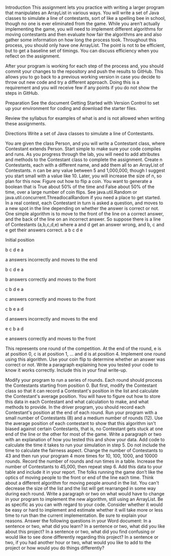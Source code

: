 Introduction
This assignment lets you practice with writing a larger program that manipulates an ArrayList in various ways. You will write a set of Java classes to simulate a line of contestants, sort of like a spelling bee in school, though no one is ever eliminated from the game. While you aren’t actually implementing the game, you will need to implement different algorithms for moving contestants and then evaluate how fair the algorithms are and also gather some information on how long the process took. Throughout this process, you should only have one ArrayList. The point is not to be efficient, but to get a baseline set of timings. You can discuss efficiency when you reflect on the assignment.

After your program is working for each step of the process and, you should commit your changes to the repository and push the results to GitHub. This allows you to go back to a previous working version in case you decide to throw out new code and try a different approach. Doing this is a requirement and you will receive few if any points if you do not show the steps in GitHub.

Preparation 
See the document Getting Started with Version Control  to set up your environment for coding and download the starter files.

Review the syllabus for examples of what is and is not allowed when writing these assignments.

Directions
Write a set of Java classes to simulate a line of Contestants.

You are given the class Person, and you will write a Contestant class, where Contestant extends Person. Start simple  to make sure your code compiles and runs. As you progress through the lab, you will need to add attributes and methods to the Contestant class to complete the assignment.
Create n Contestants, each with a different name, and add them all to an ArrayList of Contestants. n can be any value between 5 and 1,000,000, though I suggest you start small with a value like 10. Later, you will increase the size of n, so plan for this now.
Figure out how to flip a coin. You want to generate a boolean that is True about 50% of the time and False about 50% of the time, over a large number of coin flips. See java.util.Random or java.util.concurrent.ThreadlocalRandom if you need a place to get started.
In a real contest, each Contestant in turn is asked a question, and moves to a new spot in the line depending on whether the answer is correct or not. One simple algorithm is to move to the front of the line on a correct answer, and the back of the line on an incorrect answer. So suppose there is a line of Contestants (a,b,c,d,e) where a and d get an answer wrong, and b, c and e get their answers correct.
a b c d e

Initial position

b c d e a

a answers incorrectly and moves to the end

b c d e a

b answers correctly and moves to the front

c b d e a

c answers correctly and moves to the front

c b e a d

d answers incorrectly and moves to the end

e c b a d

e answers correctly and moves to the front

This represents one round of the competition. At the end of the round, e is at position 0, c is at position 1, ... and d is at position 4. Implement one round using this algorithm. Use your coin flip to determine whether an answer was correct or not. Write a paragraph explaining how you tested your code to know it works correctly. Include this in your final write-up.

Modify your program to run a series of rounds. Each round should process the Contestants starting from position 0. But first, modify the Contestant class so that it can record a Contestant's position in the list and calculate the Contestant's average position. You will have to figure out how to store this data in each Contestant and what calculation to make, and what methods to provide. In the driver program, you should record each Contestant's position at the end of each round. Run your program with a small number of Contestants (8)  and a medium number of rounds (12). Use the average position of each contestant to show that this algorithm isn't biased against certain Contestants, that is, no Contestant gets stuck at one end of the line or the other for most of the game. Write a paragraph or two with an explanation of how you tested this and show your data.
Add code to calculate the time it takes to run your simulation in step 5. Do not include the time to calculate the fairness aspect. Change the number of Contestants to 43 and then run your program 4 more times for 10, 100, 1000, and 10000 rounds. Record the number of rounds and run times in a table.
Increase the number of Contestants to 45,000, then repeat step 6. Add this data to your table and include it in your report.
The folks running the game don’t like the optics of moving people to the front or end of the line each time. Think about a different algorithm for moving people around in the list. You can't decrease the size of the list and the list will get rearranged in some way during each round. Write a paragraph or two on what would have to change in your program to implement the new algorithm, still using an ArrayList. Be as specific as you can with regard to your code. Consider whether it would be easy or hard to implement and estimate whether it will take more or less time to run than the current implementation. Be sure to explain your reasons.
Answer the following questions in your Word document:
In a sentence or two, what did you learn?
In a sentence or two, what did you like about this project?
In a sentence or two, what did you find confusing or would like to see done differently regarding this project?
In a sentence or two, if you had another hour or two, what would you like to add to the project or how would you do things differently?
